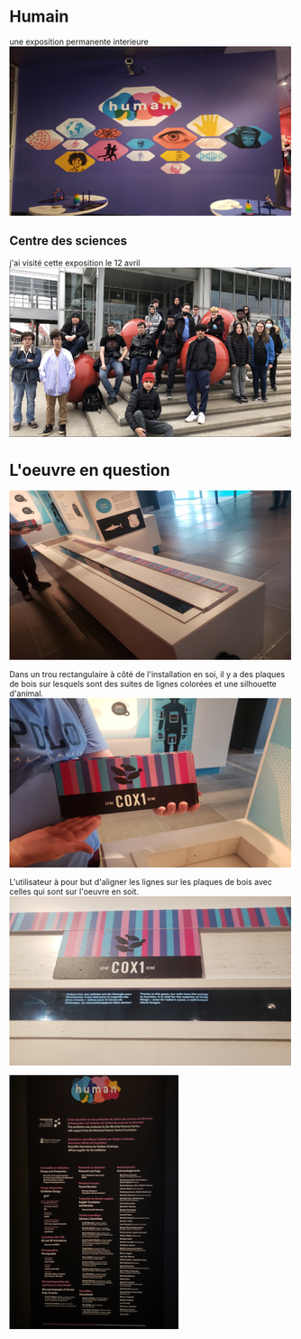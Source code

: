 # Humain
une exposition permanente interieure<br>
<img src="media/human_affiche.jpg" width="500" height="300">
## Centre des sciences
j'ai visité cette exposition le 12 avril<br>
<img src="media/centre_sciences_devans.png" width="500" height="300">

# L'oeuvre en question
<img src="media/oeuvre_en_soi.jpg" width="500" height="300">

Dans un trou rectangulaire à côté de l'installation en soi, il y a des plaques de bois sur lesquels sont des suites de lignes colorées et une silhouette d'animal.<br>
<img src="media/plaques_en_bois.jpg" width="500" height="300">

L'utilisateur à pour but d'aligner les lignes sur les plaques de bois avec celles qui sont sur l'oeuvre en soit. <br> 
<img src="media/human_fonction.jpg" width="500" height="300">

<img src="media/human_cartel.jpg" width="300" height="450">

